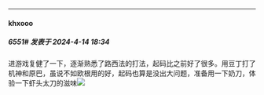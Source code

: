 ﻿
*****

####  khxooo  
##### 6551#       发表于 2024-4-14 18:34

进游戏复健了一下，逐渐熟悉了路西法的打法，起码比之前好了很多。用豆丁打了机神和原巴，虽说不如欧根用的好，起码也算是没出大问题，准备用一下奶刀，体验一下虾头太刀的滋味<img src="https://static.saraba1st.com/image/smiley/face2017/066.png" referrerpolicy="no-referrer">

